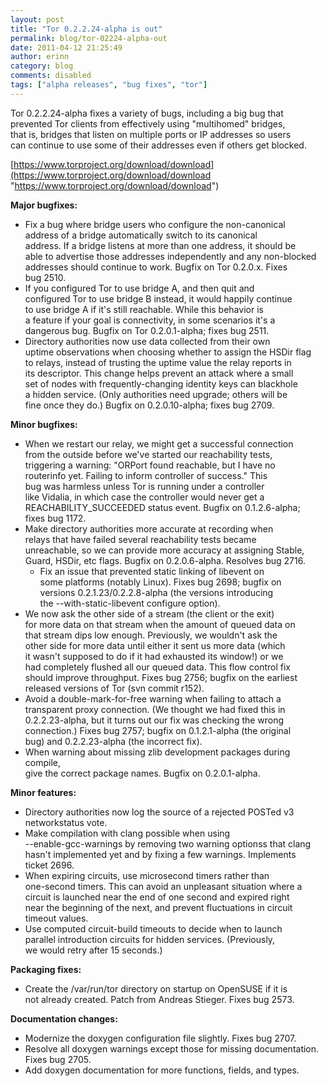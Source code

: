 ```yaml
---
layout: post
title: "Tor 0.2.2.24-alpha is out"
permalink: blog/tor-02224-alpha-out
date: 2011-04-12 21:25:49
author: erinn
category: blog
comments: disabled
tags: ["alpha releases", "bug fixes", "tor"]
---
```


Tor 0.2.2.24-alpha fixes a variety of bugs, including a big bug that  
 prevented Tor clients from effectively using "multihomed" bridges,  
 that is, bridges that listen on multiple ports or IP addresses so users  
 can continue to use some of their addresses even if others get blocked.

[https://www.torproject.org/download/download](https://www.torproject.org/download/download "https://www.torproject.org/download/download")

**Major bugfixes:**

-   Fix a bug where bridge users who configure the non-canonical  
     address of a bridge automatically switch to its canonical  
     address. If a bridge listens at more than one address, it should be  
     able to advertise those addresses independently and any non-blocked  
     addresses should continue to work. Bugfix on Tor 0.2.0.x. Fixes  
     bug 2510.
-   If you configured Tor to use bridge A, and then quit and  
     configured Tor to use bridge B instead, it would happily continue  
     to use bridge A if it's still reachable. While this behavior is  
     a feature if your goal is connectivity, in some scenarios it's a  
     dangerous bug. Bugfix on Tor 0.2.0.1-alpha; fixes bug 2511.
-   Directory authorities now use data collected from their own  
     uptime observations when choosing whether to assign the HSDir flag  
     to relays, instead of trusting the uptime value the relay reports in  
     its descriptor. This change helps prevent an attack where a small  
     set of nodes with frequently-changing identity keys can blackhole  
     a hidden service. (Only authorities need upgrade; others will be  
     fine once they do.) Bugfix on 0.2.0.10-alpha; fixes bug 2709.

**Minor bugfixes:**

-   When we restart our relay, we might get a successful connection  
     from the outside before we've started our reachability tests,  
     triggering a warning: "ORPort found reachable, but I have no  
     routerinfo yet. Failing to inform controller of success." This  
     bug was harmless unless Tor is running under a controller  
     like Vidalia, in which case the controller would never get a  
     REACHABILITY\_SUCCEEDED status event. Bugfix on 0.1.2.6-alpha;  
     fixes bug 1172.
-   Make directory authorities more accurate at recording when  
     relays that have failed several reachability tests became  
     unreachable, so we can provide more accuracy at assigning Stable,  
     Guard, HSDir, etc flags. Bugfix on 0.2.0.6-alpha. Resolves bug 2716.  
     - Fix an issue that prevented static linking of libevent on  
     some platforms (notably Linux). Fixes bug 2698; bugfix on  
     versions 0.2.1.23/0.2.2.8-alpha (the versions introducing  
     the --with-static-libevent configure option).
-   We now ask the other side of a stream (the client or the exit)  
     for more data on that stream when the amount of queued data on  
     that stream dips low enough. Previously, we wouldn't ask the  
     other side for more data until either it sent us more data (which  
     it wasn't supposed to do if it had exhausted its window!) or we  
     had completely flushed all our queued data. This flow control fix  
     should improve throughput. Fixes bug 2756; bugfix on the earliest  
     released versions of Tor (svn commit r152).
-   Avoid a double-mark-for-free warning when failing to attach a  
     transparent proxy connection. (We thought we had fixed this in  
     0.2.2.23-alpha, but it turns out our fix was checking the wrong  
     connection.) Fixes bug 2757; bugfix on 0.1.2.1-alpha (the original  
     bug) and 0.2.2.23-alpha (the incorrect fix).
-   When warning about missing zlib development packages during compile,  
     give the correct package names. Bugfix on 0.2.0.1-alpha.

**Minor features:**

-   Directory authorities now log the source of a rejected POSTed v3  
     networkstatus vote.
-   Make compilation with clang possible when using  
     --enable-gcc-warnings by removing two warning optionss that clang  
     hasn't implemented yet and by fixing a few warnings. Implements  
     ticket 2696.
-   When expiring circuits, use microsecond timers rather than  
     one-second timers. This can avoid an unpleasant situation where a  
     circuit is launched near the end of one second and expired right  
     near the beginning of the next, and prevent fluctuations in circuit  
     timeout values.
-   Use computed circuit-build timeouts to decide when to launch  
     parallel introduction circuits for hidden services. (Previously,  
     we would retry after 15 seconds.)

**Packaging fixes:**

-   Create the /var/run/tor directory on startup on OpenSUSE if it is  
     not already created. Patch from Andreas Stieger. Fixes bug 2573.

**Documentation changes:**

-   Modernize the doxygen configuration file slightly. Fixes bug 2707.
-   Resolve all doxygen warnings except those for missing documentation.  
     Fixes bug 2705.
-   Add doxygen documentation for more functions, fields, and types.

